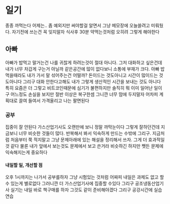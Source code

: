 # 일기

종종 까먹는다 어제는.. 좀 예외지만 써야할걸 알면서 그냥 메모장에 오늘쓸려고 미뤄뒀다. 자기전에 쓰는건 꼭 잊지말자 식사후 30분 약먹는것처럼 오히려 그렇게 해야한다

## 아빠

아빠가 밥먹고 말거는건 나를 귀찮게 하려는것이 절대 아니다. 그저 대화하고 싶은건데 내가 너무 차갑게 구는거 아닐까 같은공간에 많이 없다보니 소통에 부재가 크다. 아빠 밥먹을때라도 내가 가서 말 섞어주는건
어떨까? 돈이드는 것도아니고 시간이 많이드는 것도아니다 그리구 대화 안한다고해도 내가 그렇게 생산적인 시간을 보내는 것도 아니다 특히 요즘은 더 그렇고 비트코인때문에 심기가 불편하지만 솔직히 뭐
이미 일어난 일이구 어느정도 손실을 보지만 절반 이상은 복구한셈 그니깐 너무 맘에 두지말자 어차피 계획대로 끌여 들여서 가격올리고 나는 팔면된다 

### 공부

집중이 잘 안된다 가스산업기사도 오랜만에 보니 정말 까막눈이다 그렇게 잘하던건데 지금보니 너무 비슷한 것들이 많다. 반복해서 봐서 익숙하게 만드는 수밖에 그리구. 지금처럼 처음부터 쭉 적지말고
그냥 문제아래에 있는 해설을 정리해서 쓰자. 그게 더 효과적일 것 같다 물론 내가 앞에서 보는것도 문제에서 보고 쓴거라 비슷하긴 하지만 쨋든 문제에 익숙해지는게 중요하다

#### 내일할 일, 개선할 점

오후 1시까지는 나가서 공부를하자 그냥 시험있는 것처럼 어짜피 내일은 과제도 없고 할수 있는게 별로없다 그러니깐 더 가스산업기사에 집중할 수있다 그리구 공조냉동산업기사 실기는 내일 바로 책구매를 하자
그것도 같이 준비해야겠다 그리구 공강시간에 실습 연습
